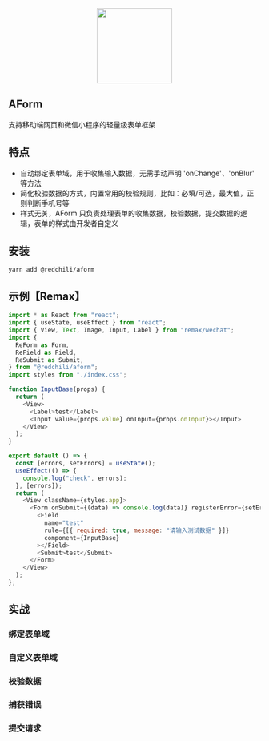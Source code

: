 <div align=center><img width="150" height="150" src="https://assets-phi.vercel.app/aform/form-logo.svg" /></div>

## AForm

支持移动端网页和微信小程序的轻量级表单框架

## 特点

- 自动绑定表单域，用于收集输入数据，无需手动声明 'onChange'、'onBlur' 等方法
- 简化校验数据的方式，内置常用的校验规则，比如：必填/可选，最大值，正则判断手机号等
- 样式无关，AForm 只负责处理表单的收集数据，校验数据，提交数据的逻辑，表单的样式由开发者自定义

## 安装

`yarn add @redchili/aform`

## 示例【Remax】

```javascript
import * as React from "react";
import { useState, useEffect } from "react";
import { View, Text, Image, Input, Label } from "remax/wechat";
import {
  ReForm as Form,
  ReField as Field,
  ReSubmit as Submit,
} from "@redchili/aform";
import styles from "./index.css";

function InputBase(props) {
  return (
    <View>
      <Label>test</Label>
      <Input value={props.value} onInput={props.onInput}></Input>
    </View>
  );
}

export default () => {
  const [errors, setErrors] = useState();
  useEffect(() => {
    console.log("check", errors);
  }, [errors]);
  return (
    <View className={styles.app}>
      <Form onSubmit={(data) => console.log(data)} registerError={setErrors}>
        <Field
          name="test"
          rule={[{ required: true, message: "请输入测试数据" }]}
          component={InputBase}
        ></Field>
        <Submit>test</Submit>
      </Form>
    </View>
  );
};
```

## 实战

### 绑定表单域

### 自定义表单域

### 校验数据

### 捕获错误

### 提交请求

